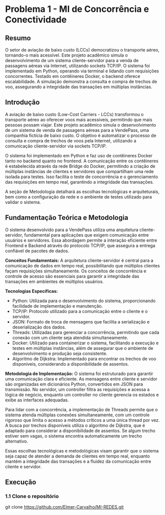 # Problema 1 - MI de Concorrência e Conectividade

## Resumo
O setor de aviação de baixo custo (LCCs) democratizou o transporte aéreo, tornando-o mais acessível. Este projeto acadêmico simula o desenvolvimento de um sistema cliente-servidor para a venda de passagens aéreas via Internet, utilizando sockets TCP/IP. O sistema foi implementado em Python, operando via terminal e lidando com requisições concorrentes. Testado em contêineres Docker, o backend oferece escalabilidade. A simulação demonstra a consulta e compra de trechos de voo, assegurando a integridade das transações em múltiplas instâncias.


## Introdução
A aviação de baixo custo (Low-Cost Carriers - LCCs) transformou o transporte aéreo ao oferecer voos mais acessíveis, permitindo que mais pessoas possam viajar. Este projeto acadêmico simula o desenvolvimento de um sistema de venda de passagens aéreas para a VendePass, uma companhia fictícia de baixo custo. O objetivo é automatizar o processo de consulta e compra de trechos de voos pela Internet, utilizando a comunicação cliente-servidor via sockets TCP/IP.

O sistema foi implementado em Python e faz uso de contêineres Docker tanto no backend quanto no frontend. A comunicação entre os contêineres é estabelecida através da rede Bridge do Docker, permitindo a criação de múltiplas instâncias de clientes e servidores que compartilham uma rede isolada para testes. Isso facilita o teste de concorrência e o gerenciamento das requisições em tempo real, garantindo a integridade das transações.

A seção de Metodologia detalhará as escolhas tecnológicas e arquiteturais, bem como a configuração da rede e o ambiente de testes utilizado para validar o sistema.


## Fundamentação Teórica e Metodologia
O sistema desenvolvido para a VendePass utiliza uma arquitetura cliente-servidor, fundamental para aplicações que exigem comunicação entre usuários e servidores. Essa abordagem permite a interação eficiente entre Frontend e Backend através do protocolo TCP/IP, que assegura a entrega confiável de pacotes de dados.

**Conceitos Fundamentais:** A arquitetura cliente-servidor é central para a comunicação de dados em tempo real, possibilitando que múltiplos clientes façam requisições simultaneamente. Os conceitos de concorrência e controle de acesso são essenciais para garantir a integridade das transações em ambientes de múltiplos usuários.

**Tecnologias Específicas:**

- Python: Utilizada para o desenvolvimento do sistema, proporcionando facilidade de implementação e manutenção.
- TCP/IP: Protocolo utilizado para a comunicação entre o cliente e o servidor.
- JSON: Formato de troca de mensagens que facilita a serialização e deserialização dos dados.
- Threads: Utilizadas para gerenciar a concorrência, permitindo que cada conexão com um cliente seja atendida simultaneamente.
- Docker: Utilizado para containerizar o sistema, facilitando a execução e testes em múltiplas instâncias, além de assegurar que o ambiente de desenvolvimento e produção seja consistente.
- Algoritmo de Dijkstra: Implementado para encontrar os trechos de voo disponíveis, considerando a disponibilidade de assentos.

**Metodologia de Implementação:** O sistema foi estruturado para garantir uma comunicação clara e eficiente. As mensagens entre cliente e servidor são organizadas em dicionários Python, convertidos em JSON para transmissão. No servidor, um controller filtra as requisições e acessa a lógica de negócio, enquanto um controller no cliente gerencia os estados e exibe as interfaces adequadas.

Para lidar com a concorrência, a implementação de Threads permite que o sistema atenda múltiplas conexões simultaneamente, com um controle rigoroso que limita o acesso a métodos críticos a uma única thread por vez. A busca por trechos disponíveis utiliza o algoritmo de Dijkstra, que é adaptado para considerar a disponibilidade de assentos. Se algum trecho estiver sem vagas, o sistema encontra automaticamente um trecho alternativo.

Essas escolhas tecnológicas e metodológicas visam garantir que o sistema seja capaz de atender a demanda de clientes em tempo real, enquanto mantém a integridade das transações e a fluidez da comunicação entre cliente e servidor.

## Execução
### 1.1 Clone o repositório 
git clone https://github.com/Elmer-Carvalho/MI-REDES.git
